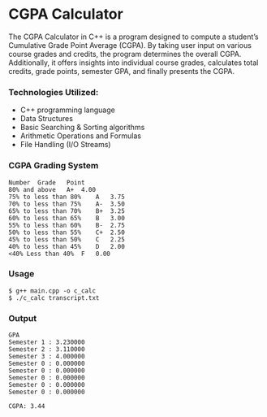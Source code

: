 # CGPA Calculator

The CGPA Calculator in C++ is a program designed to compute a student’s Cumulative Grade Point Average (CGPA). By taking user input on various course grades and credits, the program determines the overall CGPA. Additionally, it offers insights into individual course grades, calculates total credits, grade points, semester GPA, and finally presents the CGPA.

### Technologies Utilized:

- C++ programming language
- Data Structures
- Basic Searching & Sorting algorithms
- Arithmetic Operations and Formulas
- File Handling (I/O Streams)

### CGPA Grading System

    Number 	Grade 	Point
	80% and above 	A+ 	4.00
	75% to less than 80% 	A 	3.75
	70% to less than 75% 	A- 	3.50
	65% to less than 70% 	B+ 	3.25
	60% to less than 65% 	B 	3.00
	55% to less than 60% 	B- 	2.75
	50% to less than 55% 	C+ 	2.50
	45% to less than 50% 	C 	2.25
	40% to less than 45% 	D 	2.00
	<40% Less than 40% 	F 	0.00

### Usage

    $ g++ main.cpp -o c_calc
	$ ./c_calc transcript.txt

### Output

	GPA
	Semester 1 : 3.230000
	Semester 2 : 3.110000
	Semester 3 : 4.000000
	Semester 0 : 0.000000
	Semester 0 : 0.000000
	Semester 0 : 0.000000
	Semester 0 : 0.000000
	Semester 0 : 0.000000

	CGPA: 3.44
